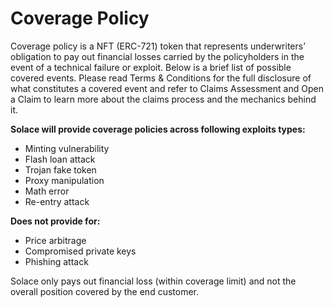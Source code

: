 # Coverage Policy

Coverage policy is a NFT (ERC-721) token that represents underwriters’ obligation to pay out financial losses carried by the policyholders in the event of a technical failure or exploit. Below is a brief list of possible covered events. Please read Terms & Conditions for the full disclosure of what constitutes a covered event and refer to Claims Assessment and Open a Claim to learn more about the claims process and the mechanics behind it.

**Solace will provide coverage policies across following exploits types:**

- Minting vulnerability
- Flash loan attack
- Trojan fake token
- Proxy manipulation
- Math error
- Re-entry attack

**Does not provide for:**

- Price arbitrage
- Compromised private keys
- Phishing attack

Solace only pays out financial loss (within coverage limit) and not the overall position covered by the end customer.
